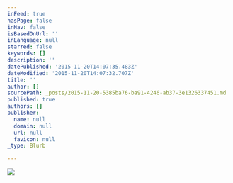 ```yaml
---
inFeed: true
hasPage: false
inNav: false
isBasedOnUrl: ''
inLanguage: null
starred: false
keywords: []
description: ''
datePublished: '2015-11-20T14:07:35.483Z'
dateModified: '2015-11-20T14:07:32.707Z'
title: ''
author: []
sourcePath: _posts/2015-11-20-5385ba76-ba91-4246-ab37-3e1326337451.md
published: true
authors: []
publisher:
  name: null
  domain: null
  url: null
  favicon: null
_type: Blurb

---
```

![](https://the-grid-user-content.s3-us-west-2.amazonaws.com/21f71c56-98d4-4e77-8d4f-e67f2887d490.jpg)